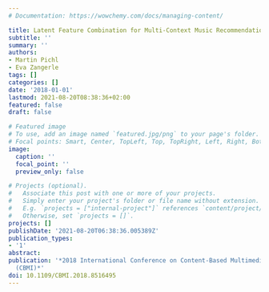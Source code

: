 ```yaml
---
# Documentation: https://wowchemy.com/docs/managing-content/

title: Latent Feature Combination for Multi-Context Music Recommendation
subtitle: ''
summary: ''
authors:
- Martin Pichl
- Eva Zangerle
tags: []
categories: []
date: '2018-01-01'
lastmod: 2021-08-20T08:38:36+02:00
featured: false
draft: false

# Featured image
# To use, add an image named `featured.jpg/png` to your page's folder.
# Focal points: Smart, Center, TopLeft, Top, TopRight, Left, Right, BottomLeft, Bottom, BottomRight.
image:
  caption: ''
  focal_point: ''
  preview_only: false

# Projects (optional).
#   Associate this post with one or more of your projects.
#   Simply enter your project's folder or file name without extension.
#   E.g. `projects = ["internal-project"]` references `content/project/deep-learning/index.md`.
#   Otherwise, set `projects = []`.
projects: []
publishDate: '2021-08-20T06:38:36.005389Z'
publication_types:
- '1'
abstract: 
publication: '*2018 International Conference on Content-Based Multimedia Indexing
  (CBMI)*'
doi: 10.1109/CBMI.2018.8516495
---
```

